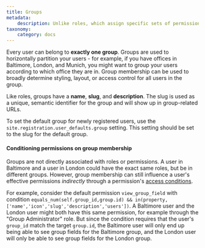 ```yaml
---
title: Groups
metadata:
    description: Unlike roles, which assign specific sets of permissions to users, user groups allow you to horizontally partition your users.
taxonomy:
    category: docs
---
```


Every user can belong to **exactly one group**. Groups are used to horizontally partition your users - for example, if you have offices in Baltimore, London, and Munich, you might want to group your users according to which office they are in. Group membership can be used to broadly determine styling, layout, or access control for all users in the group.

Like roles, groups have a **name**, **slug**, and **description**. The slug is used as a unique, semantic identifier for the group and will show up in group-related URLs.

To set the default group for newly registered users, use the `site.registration.user_defaults.group` setting. This setting should be set to the slug for the default group.

#### Conditioning permissions on group membership

Groups are not directly associated with roles or permissions. A user in Baltimore and a user in London could have the exact same roles, but be in different groups. However, group membership can still influence a user's effective permissions _indirectly_ through a permission's [access conditions](/users/access-control#Accessconditions).

For example, consider the default permission `view_group_field` with condition `equals_num(self.group_id,group.id) && in(property,['name','icon','slug','description','users'])`. A Baltimore user and the London user might both have this same permission, for example through the "Group Administrator" role.  But since the condition requires that the user's `group_id` match the target `group.id`, the Baltimore user will only end up being able to see group fields for the Baltimore group, and the London user will only be able to see group fields for the London group.
